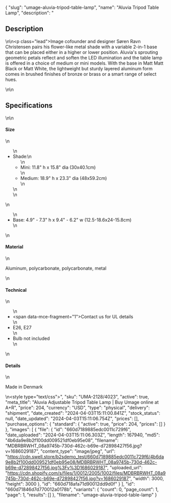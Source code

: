 {
  "slug": "umage-aluvia-tripod-table-lamp",
  "name": "Aluvia Tripod Table Lamp",
  "description": "<h2>Description</h2>\n<!-- split -->\n<p class=\"lead\">Image cofounder and designer Søren Ravn Christensen pairs his flower-like metal shade with a variable 2-in-1 base that can be placed either in a higher or lower position. Aluvia's sprouting geometric petals reflect and soften the LED illumination and the table lamp is offered in a choice of medium or mini models. With the base in Matt Matt Black or Matt White, the lightweight but sturdy layered aluminum form comes in brushed finishes of bronze or brass or a smart range of select hues.  </p>\n<!-- split -->\n<h2>Specifications</h2>\n<!-- split -->\n<h4>Size</h4>\n<ul>\n<li>Shade:\n<ul>\n<li>Mini: 11.8\" h x 15.8\" dia (30x40.1cm)</li>\n<li>Medium: 18.9\" h x 23.3\" dia (48x59.2cm)</li>\n</ul>\n</li>\n</ul>\n<ul>\n<li>Base: 4.9\" - 7.3\" h x 9.4\" - 6.2\" w (12.5-18.6x24-15.8cm)</li>\n</ul>\n<h4>Material</h4>\n<p>Aluminum, polycarbonate, polycarbonate, metal</p>\n<h4>Technical</h4>\n<ul>\n<li><span data-mce-fragment=\"1\">Contact us for UL details</span></li>\n<li><span data-sheets-value='{\"1\":2,\"2\":\"Contact us for UL details\"}' data-sheets-userformat='{\"2\":513,\"3\":{\"1\":0},\"12\":0}'>E26, E27</span></li>\n<li>Bulb not included</li>\n</ul>\n<h4>Details</h4>\n<p>Made in Denmark</p>\n<style type=\"text/css\"><!--\ntd {border: 1px solid #ccc;}br {mso-data-placement:same-cell;}\n--></style>",
  "sku": "UMA-2128/4023",
  "active": true,
  "meta_title": "Aluvia Adjustable Tripod Table Lamp | Buy Umage online at A+R",
  "price": 204,
  "currency": "USD",
  "type": "physical",
  "delivery": "shipment",
  "date_created": "2024-04-03T15:11:00.841Z",
  "stock_status": null,
  "date_updated": "2024-04-03T15:11:06.754Z",
  "prices": [],
  "purchase_options": {
    "standard": {
      "active": true,
      "price": 204,
      "prices": []
    }
  },
  "images": [
    {
      "file": {
        "id": "660d7189885edc0011c729f6",
        "date_uploaded": "2024-04-03T15:11:06.303Z",
        "length": 167940,
        "md5": "4b6da9e8b2f100dd009521df0eb95e08",
        "filename": "MDBRBRWHT_08a9745b-730d-462c-b69e-d72898427f56.jpg?v=1686029187",
        "content_type": "image/jpeg",
        "url": "https://cdn.swell.store/b2sdemo_test/660d7189885edc0011c729f6/4b6da9e8b2f100dd009521df0eb95e08/MDBRBRWHT_08a9745b-730d-462c-b69e-d72898427f56.jpg%3Fv%3D1686029187",
        "uploaded_url": "https://cdn.shopify.com/s/files/1/0012/2005/1002/files/MDBRBRWHT_08a9745b-730d-462c-b69e-d72898427f56.jpg?v=1686029187",
        "width": 3000,
        "height": 3000
      },
      "id": "660d718afa71d90012dd9d0f"
    }
  ],
  "id": "660d71846d7d770012a0178b",
  "variants": {
    "count": 0,
    "page_count": 1,
    "page": 1,
    "results": []
  },
  "filename": "umage-aluvia-tripod-table-lamp"
}